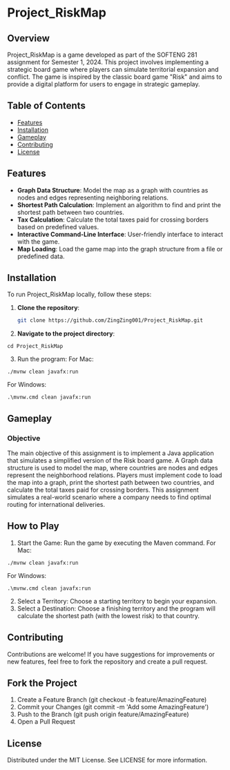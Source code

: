 # Project_RiskMap

## Overview
Project_RiskMap is a game developed as part of the SOFTENG 281 assignment for Semester 1, 2024. This project involves implementing a strategic board game where players can simulate territorial expansion and conflict. The game is inspired by the classic board game "Risk" and aims to provide a digital platform for users to engage in strategic gameplay.

## Table of Contents
- [Features](#features)
- [Installation](#installation)
- [Gameplay](#gameplay)
- [Contributing](#contributing)
- [License](#license)

## Features
- **Graph Data Structure**: Model the map as a graph with countries as nodes and edges representing neighboring relations.
- **Shortest Path Calculation**: Implement an algorithm to find and print the shortest path between two countries.
- **Tax Calculation**: Calculate the total taxes paid for crossing borders based on predefined values.
- **Interactive Command-Line Interface**: User-friendly interface to interact with the game.
- **Map Loading**: Load the game map into the graph structure from a file or predefined data.

## Installation
To run Project_RiskMap locally, follow these steps:

1. **Clone the repository**:
   ```sh
   git clone https://github.com/ZingZing001/Project_RiskMap.git
   ```
2. **Navigate to the project directory**:
  ```
  cd Project_RiskMap
  ```
3. Run the program:
  For Mac:
  ```
  ./mvnw clean javafx:run
  ```
  For Windows:
  ```
  .\mvnw.cmd clean javafx:run
  ```

## Gameplay
### Objective
The main objective of this assignment is to implement a Java application that simulates a simplified version of the Risk board game. A Graph data structure is used to model the map, where countries are nodes and edges represent the neighborhood relations. Players must implement code to load the map into a graph, print the shortest path between two countries, and calculate the total taxes paid for crossing borders. This assignment simulates a real-world scenario where a company needs to find optimal routing for international deliveries.

## How to Play
1. Start the Game: Run the game by executing the Maven command.
For Mac:
```
./mvnw clean javafx:run
```

For Windows:
```
.\mvnw.cmd clean javafx:run
```

2. Select a Territory: Choose a starting territory to begin your expansion.
3. Select a Destination: Choose a finishing territory and the program will calculate the shortest path (with the lowest risk) to that country.
   
## Contributing
Contributions are welcome! If you have suggestions for improvements or new features, feel free to fork the repository and create a pull request.

## Fork the Project
1. Create a Feature Branch (git checkout -b feature/AmazingFeature)
2. Commit your Changes (git commit -m 'Add some AmazingFeature')
3. Push to the Branch (git push origin feature/AmazingFeature)
4. Open a Pull Request
## License
Distributed under the MIT License. See LICENSE for more information.
